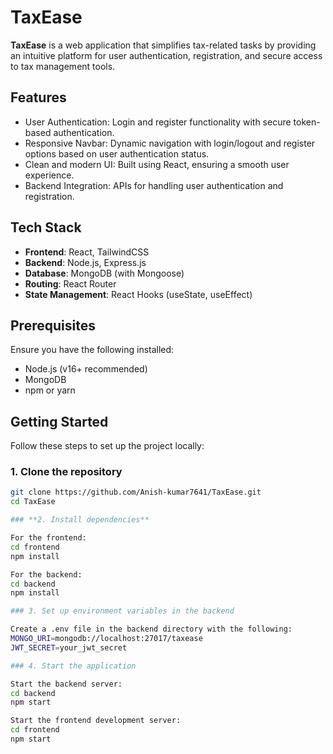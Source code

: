# TaxEase

**TaxEase** is a web application that simplifies tax-related tasks by providing an intuitive platform for user authentication, registration, and secure access to tax management tools.

## Features

- User Authentication: Login and register functionality with secure token-based authentication.
- Responsive Navbar: Dynamic navigation with login/logout and register options based on user authentication status.
- Clean and modern UI: Built using React, ensuring a smooth user experience.
- Backend Integration: APIs for handling user authentication and registration.

## Tech Stack

- **Frontend**: React, TailwindCSS
- **Backend**: Node.js, Express.js
- **Database**: MongoDB (with Mongoose)
- **Routing**: React Router
- **State Management**: React Hooks (useState, useEffect)

## Prerequisites

Ensure you have the following installed:

- Node.js (v16+ recommended)
- MongoDB
- npm or yarn

## Getting Started

Follow these steps to set up the project locally:

### 1. Clone the repository

```bash
git clone https://github.com/Anish-kumar7641/TaxEase.git
cd TaxEase

### **2. Install dependencies**

For the frontend:
cd frontend
npm install

For the backend:
cd backend
npm install

### 3. Set up environment variables in the backend

Create a .env file in the backend directory with the following:
MONGO_URI=mongodb://localhost:27017/taxease
JWT_SECRET=your_jwt_secret

### 4. Start the application

Start the backend server:
cd backend
npm start

Start the frontend development server:
cd frontend
npm start

